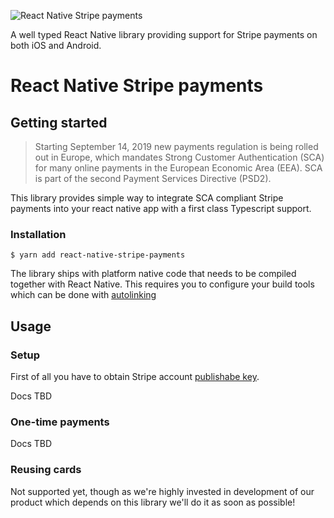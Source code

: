 ![React Native Stripe payments](https://raw.githubusercontent.com/Fitpassu/react-native-stripe-payments/master/react-native-stripe-payments.png)

A well typed React Native library providing support for Stripe payments on both iOS and Android.

# React Native Stripe payments

## Getting started

> Starting September 14, 2019 new payments regulation is being rolled out in Europe, which mandates Strong Customer Authentication (SCA) for many online payments in the European Economic Area (EEA). SCA is part of the second Payment Services Directive (PSD2).

This library provides simple way to integrate SCA compliant Stripe payments into your react native app with a first class Typescript support.

### Installation

`$ yarn add react-native-stripe-payments`

The library ships with platform native code that needs to be compiled together with React Native. This requires you to configure your build tools which can be done with [autolinking](https://github.com/react-native-community/cli/blob/master/docs/autolinking.md)

## Usage

### Setup

First of all you have to obtain Stripe account [publishabe key](https://stripe.com/docs/keys).

Docs TBD

### One-time payments

Docs TBD

### Reusing cards

Not supported yet, though as we're highly invested in development of our product which depends on this library we'll do it as soon as possible!
